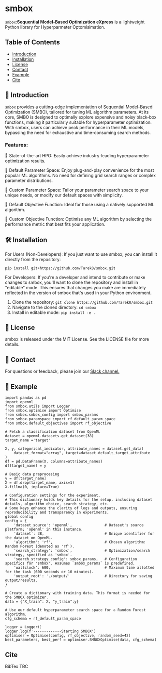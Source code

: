 # smbox

`smbox`:**Sequential Model-Based Optimization eXpress** is a lightweight Python library for Hyperparmeter Optomisimation.

## Table of Contents

- [Introduction](#Introduction)
- [Installation](#Installation)
- [License](#License)
- [Contact](#Contact)
- [Example](#Example)
- [Cite](#Cite)

## 📖 Introduction
`smbox` provides a cutting-edge implementation of Sequential Model-Based Optimization (SMBO), tailored for tuning ML algorithm parameters. At its core, SMBO is designed to optimally explore expensive and noisy black-box functions, making it particularly suitable for hyperparameter optimization. With smbox, users can achieve peak performance in their ML models, bypassing the need for exhaustive and time-consuming search methods.

### Features:
🚂 State-of-the-art HPO: Easily achieve industry-leading hyperparameter optimization results.

🎯 Default Parameter Space: Enjoy plug-and-play convenience for the most popular ML algorithms. No need for defining grid search ranges or complex parameter distributions.

🎯 Custom Parameter Space: Tailor your parameter search space to your unique needs, or modify our default spaces with simplicity.

🤖️ Default Objective Function: Ideal for those using a natively supported ML algorithm.

🤖️ Custom Objective Function: Optimise any ML algorithm by selecting the performance metric that best fits your application.

## 🛠 Installation
For Users (Non-Developers):
If you just want to use smbox, you can install it directly from the repository:
```
pip install git+https://github.com/Tarek0/smbox.git
```
For Developers:
If you're a developer and intend to contribute or make changes to smbox, you'll want to clone the repository and install in "editable" mode. This ensures that changes you make are immediately reflected in the version of smbox that's used in your Python environment.

1. Clone the repository:
```git clone https://github.com/Tarek0/smbox.git```
2. Navigate to the cloned directory:
```cd smbox```
3. Install in editable mode:
```pip install -e . ```


## 📄 License
smbox is released under the MIT License. See the LICENSE file for more details.

## 📮 Contact
For questions or feedback, please join our [Slack channel.](https://join.slack.com/t/slack-4aw5037/shared_invite/zt-22maoikro-_v_cxHvh7L_nMo7oqPvIvg)

## 🚀 Example
```
import pandas as pd
import openml
from smbox.utils import Logger
from smbox.optimise import Optimise
from smbox.smbox_config import smbox_params
from smbox.paramspace import rf_default_param_space
from smbox.default_objectives import rf_objective

# Fetch a classification dataset from OpenML
dataset = openml.datasets.get_dataset(38)
target_name ='target'

X, y, categorical_indicator, attribute_names = dataset.get_data(
    dataset_format="array", target=dataset.default_target_attribute
)
df = pd.DataFrame(X, columns=attribute_names)
df[target_name] = y

# Basic data preprocesing 
y = df[target_name]
X = df.drop(target_name, axis=1)
X.fillna(0, inplace=True)

# Configuration settings for the experiment.
# This dictionary holds key details for the setup, including dataset details, algorithm choice, search strategy, etc.
# Some keys enhance the clarity of logs and outputs, ensuring reproducibility and transparency in experiments.
global config
config = {
    'dataset_source': 'openml',               # Dataset's source platform; 'openml' in this instance.
    'dataset': 38,                            # Unique identifier for the dataset on OpenML.
    'algorithm': 'rf',                        # Chosen algorithm: Random Forest (denoted as 'rf').
    'search_strategy': 'smbox',               # Optimization/search strategy, specified as 'smbox'.
    'search_strategy_config': smbox_params,   # Configuration specifics for 'smbox'. Assumes `smbox_params` is predefined.
    'wallclock': 600,                         # Maximum time allotted for the task (600 seconds or 10 minutes).
    'output_root': './output/'                # Directory for saving output/results.
}

# Create a dictionary with training data. This format is needed for the SMBOX optimizer.
data = {"X_train": X, "y_train":y}

# Use our default hyperparameter search space for a Random Forest algorithm.
cfg_schema = rf_default_param_space

logger = Logger()
logger.log(f'-------------Starting SMBOX')
optimiser = Optimise(config, rf_objective, random_seed=42)
best_parameters, best_perf = optimiser.SMBOXOptimise(data, cfg_schema)
```
## Cite
BibTex TBC
